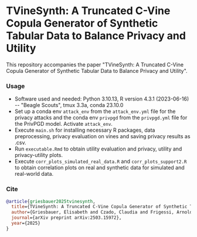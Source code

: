 # TVineSynth: A Truncated C-Vine Copula Generator of Synthetic Tabular Data to Balance Privacy and Utility

 This repository accompanies the paper "TVineSynth: A Truncated C-Vine Copula Generator of Synthetic Tabular Data to Balance Privacy and Utility".


### Usage
- Software used and needed: Python 3.10.13, R version 4.3.1 (2023-06-16) -- "Beagle Scouts", tmux 3.3a, conda 23.10.0
- Set up a conda env `attack_env` from the `attack_env.yml` file  for the privacy attacks and the conda env `privpgd` from the `privpgd.yml` file for the PrivPGD model. Activate `attack_env`.
- Execute `main.sh` for installing necessary R packages, data preprocessing, privacy evaluation on vines and saving privacy results as .csv.
- Run `executable.Rmd` to obtain utility evaluation and privacy, utility and privacy-utility plots.
- Execute `corr_plots_simulated_real_data.R` and `corr_plots_support2.R` to obtain correlation plots on real and synthetic data for simulated and real-world data.

### Cite
```bibtex
@article{griesbauer2025tvinesynth,
  title={TVineSynth: A Truncated C-Vine Copula Generator of Synthetic Tabular Data to Balance Privacy and Utility},
  author={Griesbauer, Elisabeth and Czado, Claudia and Frigessi, Arnoldo and Haff, Ingrid Hob{\ae}k},
  journal={arXiv preprint arXiv:2503.15972},
  year={2025}
}